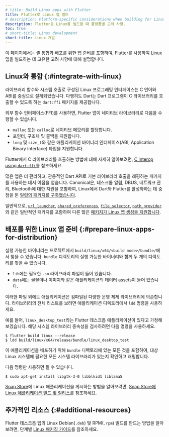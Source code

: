 ```yaml
---
# title: Build Linux apps with Flutter
title: Flutter로 Linux 앱 빌드
# description: Platform-specific considerations when building for Linux with Flutter.
description: Flutter로 Linux를 빌드할 때 플랫폼별 고려 사항.
toc: true
# short-title: Linux development
short-title: Linux 개발
---
```


이 페이지에서는 셸 통합과 배포를 위한 앱 준비를 포함하여, 
Flutter를 사용하여 Linux 앱을 빌드하는 데 고유한 고려 사항에 대해 설명합니다.

## Linux와 통합 {:#integrate-with-linux}

라이브러리 함수와 시스템 호출로 구성된 Linux 프로그래밍 인터페이스는 C 언어와 ABI를 중심으로 설계되었습니다. 
다행히도 Dart는 Dart 프로그램이 C 라이브러리를 호출할 수 있도록 하는 `dart:ffi` 패키지를 제공합니다.

외부 함수 인터페이스(FFI)를 사용하면, Flutter 앱이 네이티브 라이브러리로 다음을 수행할 수 있습니다.

* `malloc` 또는 `calloc`로 네이티브 메모리를 할당합니다.
* 포인터, 구조체 및 콜백을 지원합니다.
* `long` 및 `size_t`와 같은 애플리케이션 바이너리 인터페이스(ABI, Application Binary Interface) 타입을 지원합니다.

Flutter에서 C 라이브러리를 호출하는 방법에 대해 자세히 알아보려면, [C interop using `dart:ffi`][]를 참조하세요.

많은 앱은 더 편리하고, 관용적인 Dart API로 기본 라이브러리 호출을 래핑하는 패키지를 사용하는 데서 이점을 얻습니다.
Canonical은, 데스크톱 알림, DBUS, 네트워크 관리, Bluetooth에 대한 지원을 포함하여, 
Linux에서 Dart와 Flutter를 활성화하는 데 중점을 둔 [일련의 패키지를 구축했습니다][Canonical].

일반적으로, [`url_launcher`], [`shared_preferences`], [`file_selector`], [`path_provider`]와 같은 
일반적인 패키지를 포함하여 다른 많은 [패키지가 Linux 앱 생성을 지원합니다][support-linux].

[C interop using `dart:ffi`]: {{site.dart-site}}/guides/libraries/c-interop
[Canonical]: {{site.pub}}/publishers/canonical.com/packages
[support-linux]: {{site.pub}}/packages?q=platform%3Alinux
[`url_launcher`]: {{site.pub-pkg}}/url_launcher
[`shared_preferences`]: {{site.pub-pkg}}/shared_preferences
[`file_selector`]: {{site.pub-pkg}}/file_selector
[`path_provider`]: {{site.pub-pkg}}/path_provider

## 배포를 위한 Linux 앱 준비 {:#prepare-linux-apps-for-distribution}

실행 가능한 바이너리는 프로젝트에서 `build/linux/x64/<build mode>/bundle/`에서 찾을 수 있습니다. 
`bundle` 디렉토리의 실행 가능한 바이너리와 함께 두 개의 디렉토리를 찾을 수 있습니다.

* `lib`에는 필요한 `.so` 라이브러리 파일이 들어 있습니다.
* `data`에는 글꼴이나 이미지와 같은 애플리케이션의 데이터 assets이 들어 있습니다.

이러한 파일 외에도 애플리케이션은 컴파일된 다양한 운영 체제 라이브러리에 의존합니다. 
라이브러리의 전체 리스트를 보려면 애플리케이션 디렉토리에서 `ldd` 명령을 사용하세요.

예를 들어, `linux_desktop_test`라는 Flutter 데스크톱 애플리케이션이 있다고 가정해 보겠습니다. 
해당 시스템 라이브러리 종속성을 검사하려면 다음 명령을 사용하세요.

```console
$ flutter build linux --release
$ ldd build/linux/x64/release/bundle/linux_desktop_test
```

이 애플리케이션을 배포하기 위해 `bundle` 디렉토리에 있는 모든 것을 포함하여, 
대상 Linux 시스템에 필요한 모든 시스템 라이브러리가 있는지 확인하고 래핑합니다.

다음 명령만 사용하면 될 수 있습니다.

```console
$ sudo apt-get install libgtk-3-0 libblkid1 liblzma5
```

[Snap Store]에 Linux 애플리케이션을 게시하는 방법을 알아보려면, 
[Snap Store에 Linux 애플리케이션 빌드 및 릴리스][Build and release a Linux application to the Snap Store]를 참조하세요.

## 추가적인 리소스 {:#additional-resources}

Flutter 데스크톱 앱의 Linux Debian(`.deb`) 및 RPM(`.rpm`) 빌드를 만드는 방법을 알아보려면, 
단계별 [Linux 패키징 가이드][linux_packaging_guide]를 참조하세요.

[Snap Store]: https://snapcraft.io/store
[Build and release a Linux application to the Snap Store]: /deployment/linux
[linux_packaging_guide]: https://medium.com/@fluttergems/packaging-and-distributing-flutter-desktop-apps-the-missing-guide-part-3-linux-24ef8d30a5b4
